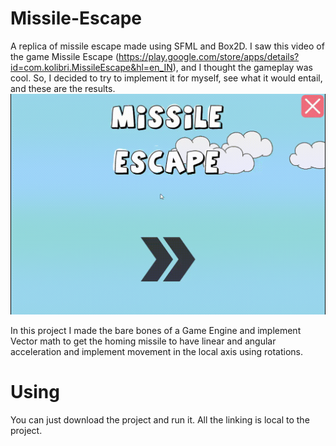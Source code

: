 # Missile-Escape
A replica of missile escape made using SFML and Box2D.
I saw this video of the game Missile Escape (https://play.google.com/store/apps/details?id=com.kolibri.MissileEscape&hl=en_IN), and I thought the gameplay was cool. So, I decided to try to implement it for myself, see what it would entail, and these are the results.
![alt text](https://github.com/AnkitNarsingani/Missile-Escape/blob/master/Missile%20Escape/Preview/Missile-Escape.gif "Test")

In this project I made the bare bones of a Game Engine and implement Vector math to get the homing missile to have linear and angular acceleration and implement movement in the local axis using rotations.

# Using
You can just download the project and run it. All the linking is local to the project.
